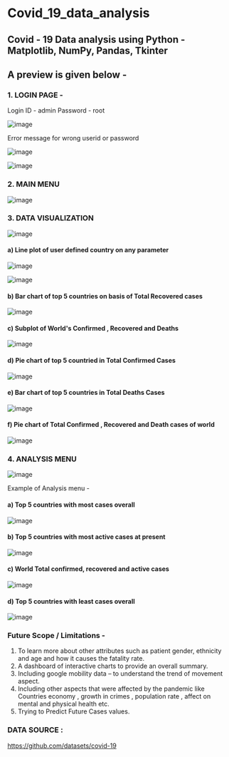 # Covid_19_data_analysis
## Covid - 19 Data analysis using Python - Matplotlib, NumPy, Pandas, Tkinter

## A preview is given below - 

### 1. LOGIN PAGE - 
Login ID - admin Password - root

![image](https://user-images.githubusercontent.com/91893464/185232214-84349110-2be4-4e71-8ddf-67a6f86308a6.png)

Error message for wrong userid or password

![image](https://user-images.githubusercontent.com/91893464/185232466-98da50b1-7481-4187-a558-7c0f9ada6986.png)

![image](https://user-images.githubusercontent.com/91893464/185232404-dca891a7-cefe-4422-8539-bcde88ac02df.png)

### 2. MAIN MENU

![image](https://user-images.githubusercontent.com/91893464/185232599-79c55762-c31c-406c-aed2-f83f8d0cc36a.png)

### 3. DATA VISUALIZATION

![image](https://user-images.githubusercontent.com/91893464/185233222-3e699f78-f36f-42cb-964a-60274f7b6570.png)

#### a) Line plot of user defined country on any parameter 

![image](https://user-images.githubusercontent.com/91893464/185233341-ca1d99c3-13e3-4135-a017-19b53e6a2596.png)

![image](https://user-images.githubusercontent.com/91893464/185233367-d9fbbda3-46b8-4f0a-a8f1-19a0827328c5.png)

#### b) Bar chart of top 5 countries on basis of Total Recovered cases 

![image](https://user-images.githubusercontent.com/91893464/185233668-1571038c-8c2d-447a-8dde-7425961a6a35.png)

#### c) Subplot of World's Confirmed , Recovered and Deaths

![image](https://user-images.githubusercontent.com/91893464/185233775-5b53a768-f560-4332-8e5f-c51a17399b6b.png)

#### d) Pie chart of top 5 countried in Total Confirmed Cases 

![image](https://user-images.githubusercontent.com/91893464/185233901-bfd46ffd-85aa-48c0-a878-ec885561d859.png)

#### e) Bar chart of top 5 countries in Total Deaths Cases

![image](https://user-images.githubusercontent.com/91893464/185234587-4ff4a164-b4f4-4455-93cc-e30ead6a68dd.png)

#### f) Pie chart of Total Confirmed , Recovered and Death cases of world

![image](https://user-images.githubusercontent.com/91893464/185233459-339aa89a-c979-4684-ad60-49cb4ea9903b.png)

### 4. ANALYSIS MENU

![image](https://user-images.githubusercontent.com/91893464/185232722-51f1d39c-4fef-48e5-9d84-cc84de0c7776.png)

Example of Analysis menu - 
#### a) Top 5 countries with most cases overall

![image](https://user-images.githubusercontent.com/91893464/185232859-b727611a-be0b-4d5c-9a72-7d261734c08b.png)

#### b) Top 5 countries with most active cases at present

![image](https://user-images.githubusercontent.com/91893464/185233124-11280268-18bf-4426-b81b-2b636135f427.png)

#### c) World Total confirmed, recovered and active cases

![image](https://user-images.githubusercontent.com/91893464/185233014-e3f90df7-6d71-48f4-8417-304d7836ab08.png)

#### d) Top 5 countries with least cases overall

![image](https://user-images.githubusercontent.com/91893464/185234145-9db3a711-862f-4117-9bcb-0ed8e06baf9e.png)


### Future Scope / Limitations - 
1. To learn more about other attributes such as patient gender,
ethnicity and age and how it causes the fatality rate.
2. A dashboard of interactive charts to provide an overall summary.
3. Including google mobility data – to understand the trend of
movement aspect.
4. Including other aspects that were affected by the pandemic like
Countries economy , growth in crimes , population rate , affect on
mental and physical health etc.
5. Trying to Predict Future Cases values.

### DATA SOURCE :

https://github.com/datasets/covid-19



